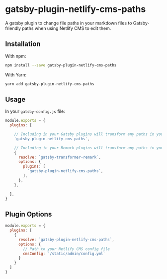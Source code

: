 # gatsby-plugin-netlify-cms-paths

A gatsby plugin to change file paths in your markdown files to Gatsby-friendly paths when using Netlify CMS to edit them.

## Installation

With npm:

```bash
npm install --save gatsby-plugin-netlify-cms-paths
```

With Yarn:

```bash
yarn add gatsby-plugin-netlify-cms-paths
```

## Usage

In your `gatsby-config.js` file:

```js
module.exports = {
  plugins: [

    // Including in your Gatsby plugins will transform any paths in your frontmatter
    `gatsby-plugin-netlify-cms-paths`,

    // Including in your Remark plugins will transform any paths in your markdown body
    {
      resolve: `gatsby-transformer-remark`,
      options: {
        plugins: [
          `gatsby-plugin-netlify-cms-paths`,
        ],
      },
    },

  ],
}
```

## Plugin Options

```js
module.exports = {
  plugins: [
    {
      resolve: `gatsby-plugin-netlify-cms-paths`,
      options: {
        // Path to your Netlify CMS config file
        cmsConfig: `/static/admin/config.yml`
      }
    }
  ]
}
```